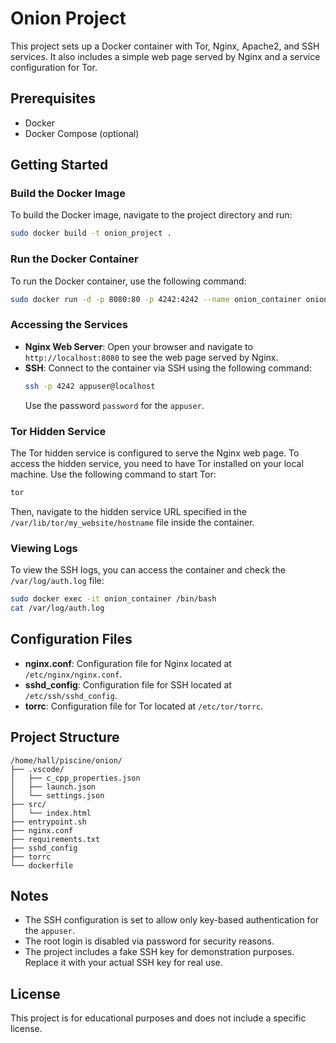 # Onion Project

This project sets up a Docker container with Tor, Nginx, Apache2, and SSH services. It also includes a simple web page served by Nginx and a service configuration for Tor.

## Prerequisites

- Docker
- Docker Compose (optional)

## Getting Started

### Build the Docker Image

To build the Docker image, navigate to the project directory and run:

```sh
sudo docker build -t onion_project .
```

### Run the Docker Container

To run the Docker container, use the following command:

```sh
sudo docker run -d -p 8080:80 -p 4242:4242 --name onion_container onion_project
```

### Accessing the Services

- **Nginx Web Server**: Open your browser and navigate to `http://localhost:8080` to see the web page served by Nginx.
- **SSH**: Connect to the container via SSH using the following command:
  ```sh
  ssh -p 4242 appuser@localhost
  ```
  Use the password `password` for the `appuser`.

### Tor Hidden Service

The Tor hidden service is configured to serve the Nginx web page. To access the hidden service, you need to have Tor installed on your local machine. Use the following command to start Tor:

```sh
tor
```

Then, navigate to the hidden service URL specified in the `/var/lib/tor/my_website/hostname` file inside the container.

### Viewing Logs

To view the SSH logs, you can access the container and check the `/var/log/auth.log` file:

```sh
sudo docker exec -it onion_container /bin/bash
cat /var/log/auth.log
```

## Configuration Files

- **nginx.conf**: Configuration file for Nginx located at `/etc/nginx/nginx.conf`.
- **sshd_config**: Configuration file for SSH located at `/etc/ssh/sshd_config`.
- **torrc**: Configuration file for Tor located at `/etc/tor/torrc`.

## Project Structure

```
/home/hall/piscine/onion/
├── .vscode/
│   ├── c_cpp_properties.json
│   ├── launch.json
│   └── settings.json
├── src/
│   └── index.html
├── entrypoint.sh
├── nginx.conf
├── requirements.txt
├── sshd_config
├── torrc
└── dockerfile
```

## Notes

- The SSH configuration is set to allow only key-based authentication for the `appuser`.
- The root login is disabled via password for security reasons.
- The project includes a fake SSH key for demonstration purposes. Replace it with your actual SSH key for real use.

## License

This project is for educational purposes and does not include a specific license.